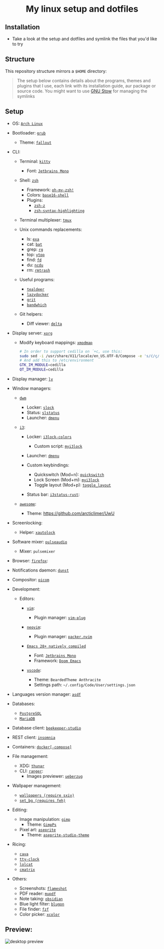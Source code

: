 <h1 align="center">My linux setup and dotfiles</h1>

## Installation

- Take a look at the setup and dotfiles and symlink the files that you'd like to try

## Structure

This repository structure mirrors a `$HOME` directory:

> The setup below contains details about the programs, themes and plugins that I use, each link with its installation guide, aur package or source code.
> You might want to use [GNU Stow](https://www.gnu.org/software/stow/) for managing the symlinks

## Setup

- OS: [`Arch Linux`](https://wiki.archlinux.org/title/Installation_guide)

- Bootloader: [`grub`](https://wiki.archlinux.org/title/GRUB)

  - Theme: [`fallout`](https://github.com/shvchk/fallout-grub-theme)

- CLI:

  - Terminal: [`kitty`](https://wiki.archlinux.org/title/Kitty#Installation)

    - Font: [`Jetbrains Mono`](https://archlinux.org/packages/community/any/ttf-jetbrains-mono)

  - Shell: [`zsh`](https://wiki.archlinux.org/index.php/zsh#Installation)

    - Framework: [`oh-my-zsh!`](https://github.com/ohmyzsh/ohmyzsh#basic-installation)
    - Colors: [`base16-shell`](https://github.com/chriskempson/base16-shell)
    - Plugins:
      - [`zsh-z`](https://github.com/agkozak/zsh-z#for-oh-my-zsh-users)
      - [`zsh-syntax-highlighting`](https://github.com/zsh-users/zsh-syntax-highlighting/blob/master/INSTALL.md#oh-my-zsh)

  - Terminal multiplexer: [`tmux`](https://wiki.archlinux.org/index.php/Tmux#Installation)

  - Unix commands replacements:

    - ls: [`exa`](https://github.com/ogham/exa#arch-linux)
    - cat: [`bat`](https://github.com/sharkdp/bat#on-arch-linux)
    - grep: [`rg`](https://github.com/BurntSushi/ripgrep#installation)
    - top: [`ytop`](https://github.com/cjbassi/ytop#installation)
    - find: [`fd`](https://github.com/sharkdp/fd#on-arch-linux)
    - du: [`ncdu`](https://archlinux.org/packages/community/x86_64/ncdu)
    - rm: [`rmtrash`](https://aur.archlinux.org/packages/rmtrash)

  - Useful programs:

    - [`tealdeer`](https://github.com/dbrgn/tealdeer)
    - [`lazydocker`](https://github.com/jesseduffield/lazydocker)
    - [`grit`](https://github.com/climech/grit)
    - [`bandwhich`](https://github.com/imsnif/bandwhich)

  - Git helpers:
    - Diff viewer: [`delta`](https://github.com/dandavison/delta#installation)

* Display server: [`xorg`](https://wiki.archlinux.org/index.php/xorg#Installation)

  - Modify keyboard mappings: [`xmodmap`](https://wiki.archlinux.org/index.php/xmodmap#Installation)
    ```bash
    # In order to support cedilla on ´+c, use this:
    sudo sed -i /usr/share/X11/locale/en_US.UTF-8/Compose -e 's/ć/ç/g' -e 's/Ć/Ç/g'
    # And add this to /etc/environment
    GTK_IM_MODULE=cedilla
    QT_IM_MODULE=cedilla
    ```

* Display manager: [`ly`](https://aur.archlinux.org/packages/ly)

* Window managers:

  - [`dwm`](https://github.com/arcticlimer/suckless/tree/master/dwm)

    - Locker: [`slock`](https://github.com/arcticlimer/suckless/tree/master/slock)
    - Status: [`slstatus`](https://github.com/arcticlimer/suckless/tree/master/slstatus)
    - Launcher: [`dmenu`](https://github.com/arcticlimer/suckless/tree/master/dmenu)

  - [`i3`](https://wiki.archlinux.org/title/i3#Installation):

    - Locker: [`i3lock-colors`](https://aur.archlinux.org/packages/i3lock-color/)

      - Custom script: [`myi3lock`](bin/myi3lock)

    - Launcher: [`dmenu`](https://github.com/arcticlimer/suckless/tree/master/dmenu)

    - Custom keybindings:

      - Quickswitch (Mod+n): [`quickswitch`](https://github.com/proxypoke/quickswitch-for-i3#installation)
      - Lock Screen (Mod+m): [`myi3lock`](bin/myi3lock)
      - Toggle layout (Mod+p): [`toggle_layout`](bin/toggle_layout)

    - Status bar: [`i3status-rust`](https://github.com/greshake/i3status-rust):

  - [`awesome`](https://wiki.archlinux.org/index.php/awesome#Installation):
    - Theme: https://github.com/arcticlimer/UwU

- Screenlocking:

  - Helper: [`xautolock`](https://archlinux.org/packages/community/x86_64/xautolock)

- Software mixer: [`pulseaudio`](https://wiki.archlinux.org/index.php/PulseAudio#Installation)

  - Mixer: `pulsemixer`

* Browser: [`firefox`](https://wiki.archlinux.org/index.php/Firefox#Installing):

- Notifications daemon: [`dunst`](https://wiki.archlinux.org/index.php/Dunst#Installation)

- Compositor: [`picom`](https://wiki.archlinux.org/index.php/Picom#Installation)

- Development:

  - Editors:

    - [`vim`](https://wiki.archlinux.org/index.php/vim#Installation):

      - Plugin manager: [`vim-plug`](https://github.com/junegunn/vim-plug#installation)

    - [`neovim`](https://aur.archlinux.org/packages/neovim-nightly-bin):

      - Plugin manager: [`packer.nvim`](https://github.com/wbthomason/packer.nvim)

    - [`Emacs 28+ natively compiled`](https://aur.archlinux.org/packages/emacs-native-comp-git)

      - Font: [`Jetbrains Mono`](https://archlinux.org/packages/community/any/ttf-jetbrains-mono)
      - Framework: [`Doom Emacs`](https://github.com/hlissner/doom-emacs#install)

    - [`vscode`](https://aur.archlinux.org/packages/visual-studio-code-bin/):

      - Theme: `BeardedTheme Anthracite`
      - Settings path: `~/.config/Code/User/settings.json`

* Languages version manager: [`asdf`](https://asdf-vm.com/#/core-manage-asdf?id=asdf)

* Databases:

  - [`PostgreSQL`](https://wiki.archlinux.org/index.php/PostgreSQL)
  - [`MariaDB`](https://wiki.archlinux.org/index.php/MariaDB)

* Database client: [`beekeeper-studio`](https://aur.archlinux.org/packages/beekeeper-studio-bin)
* REST client: [`insomnia`](https://aur.archlinux.org/packages/insomnia)
* Containers: [`docker[-compose]`](https://wiki.archlinux.org/index.php/Docker)

- File management:

  - XDG: [`thunar`](https://wiki.archlinux.org/index.php/thunar#Installation)
  - CLI: [`ranger`](https://wiki.archlinux.org/index.php/ranger):
    - Images previewer: [`ueberzug`](https://archlinux.org/packages/community/x86_64/ueberzug)

* Wallpaper management:

  - [`wallpapers (require sxiv)`](bin/wallpapers)
  - [`set_bg (requires feh)`](bin/set_bg)

* Editing:

  - Image manipulation: [`gimp`](https://wiki.archlinux.org/index.php/GIMP#Installation)
    - Theme: [`GimpPs`](https://github.com/doctormo/GimpPs#basic-installation)
  - Pixel art: [`aseprite`](https://aur.archlinux.org/packages/aseprite/)
    - Theme: [`aseprite-studio-theme`](https://github.com/Lyutria/aseprite-studio-theme#usage)

* Ricing:

  - [`cava`](https://aur.archlinux.org/packages/cava)
  - [`tty-clock`](https://aur.archlinux.org/packages/tty-clock)
  - [`lolcat`](https://archlinux.org/packages/community/any/lolcat)
  - [`cmatrix`](https://archlinux.org/packages/community/x86_64/cmatrix)

* Others:

  - Screenshots: [`flameshot`](https://wiki.archlinux.org/index.php/Flameshot)
  - PDF reader: [`mupdf`](https://wiki.archlinux.org/index.php/MuPDF#Installation)
  - Note taking: [`obsidian`](https://aur.archlinux.org/packages/obsidian-insider/)
  - Blue light filter: [`blugon`](https://aur.archlinux.org/packages/blugon)
  - File finder: [`fzf`](https://wiki.archlinux.org/index.php/fzf#Installation)
  - Color picker: [`xcolor`](https://github.com/Soft/xcolor#arch-linux)

## Preview:

<img src="https://i.imgur.com/9xersCi.png" alt="desktop preview">
